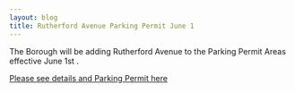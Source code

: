 ```yaml
---
layout: blog
title: Rutherford Avenue Parking Permit June 1
---
```


The Borough will be adding Rutherford Avenue to the Parking Permit Areas effective June 1st .  

[Please see details and Parking Permit here](https://storage.googleapis.com/static.rutherford-nj.com/borough-clerk/permits-licenses/Garage_Lot_Parking_Permit.pdf)
 
